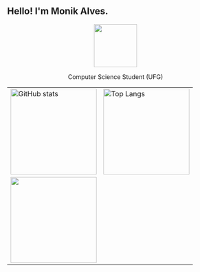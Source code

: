 ## Hello! I'm Monik Alves.


<div id="intro-img" align="center">
    <a href="#"><img src="https://exbxwvxqlnbphyieygiz.supabase.co/storage/v1/object/sign/Emojis/typing.gif?token=eyJhbGciOiJIUzI1NiIsInR5cCI6IkpXVCJ9.eyJ1cmwiOiJFbW9qaXMvdHlwaW5nLmdpZiIsImlhdCI6MTcyMjU0MTMxMCwiZXhwIjoxNzU0MDc3MzEwfQ.14D2cSlZ8yqLD_TE9BIqUmNjsBYT7g8QvWgaVrQ97zQ&t=2024-08-01T19%3A41%3A49.071Z" width=100>        </a>
  <p>Computer Science Student (UFG)</p>
</div>


<table align="center">
  <tr>
    <td>
      <img src="https://github-readme-stats.vercel.app/api?username=MonikAlves&theme=tokyonight&hide=stars&show_icons=true&count_private=true" alt="GitHub stats" height="200" style="border: none;"/>
    </td>
    <td>
      <img src="https://github-readme-stats.vercel.app/api/top-langs/?username=MonikAlves&layout=compact&theme=tokyonight" alt="Top Langs" height="200" style="border: none;"/>
    </td>

  </tr>
  <tr>
    
   <td>
      <img src="https://github-readme-streak-stats.herokuapp.com/?user=MonikAlves&theme=tokyonight&hide_total_contributions=true"" height="200" >
   </td>
  </tr>
</table>
